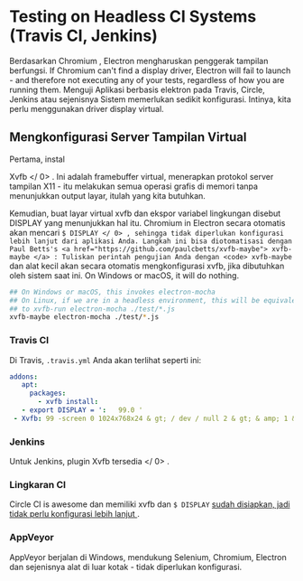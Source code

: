# Testing on Headless CI Systems (Travis CI, Jenkins)

Berdasarkan Chromium , Electron mengharuskan penggerak tampilan berfungsi. If Chromium can't find a display driver, Electron will fail to launch - and therefore not executing any of your tests, regardless of how you are running them. Menguji Aplikasi berbasis elektron pada Travis, Circle, Jenkins atau sejenisnya Sistem memerlukan sedikit konfigurasi. Intinya, kita perlu menggunakan driver display virtual.

## Mengkonfigurasi Server Tampilan Virtual

Pertama, instal

 Xvfb </ 0> . Ini adalah framebuffer virtual, menerapkan protokol server tampilan X11 - itu melakukan semua operasi grafis di memori tanpa menunjukkan output layar, itulah yang kita butuhkan.</p> 

Kemudian, buat layar virtual xvfb dan ekspor variabel lingkungan disebut DISPLAY yang menunjukkan hal itu. Chromium in Electron secara otomatis akan mencari ` $ DISPLAY </ 0> , sehingga tidak diperlukan konfigurasi lebih lanjut dari aplikasi Anda.
Langkah ini bisa diotomatisasi dengan Paul Betts's
 <a href="https://github.com/paulcbetts/xvfb-maybe"> xvfb-maybe </a> : Tuliskan perintah pengujian Anda dengan <code> xvfb-maybe ` dan alat kecil akan secara otomatis mengkonfigurasi xvfb, jika dibutuhkan oleh sistem saat ini. On Windows or macOS, it will do nothing.



```sh
## On Windows or macOS, this invokes electron-mocha
## On Linux, if we are in a headless environment, this will be equivalent
## to xvfb-run electron-mocha ./test/*.js
xvfb-maybe electron-mocha ./test/*.js
```




### Travis CI

Di Travis, ` .travis.yml ` Anda akan terlihat seperti ini:



```yml
addons:
   apt:
     packages:
       - xvfb install:
   - export DISPLAY = ':   99.0 '
 - Xvfb: 99 -screen 0 1024x768x24 & gt; / dev / null 2 & gt; & amp; 1 & amp;
```




### Jenkins

Untuk Jenkins, plugin  Xvfb tersedia </ 0> .</p> 



### Lingkaran CI

Circle CI is awesome dan memiliki xvfb dan ` $ DISPLAY ` [ sudah disiapkan, jadi tidak perlu konfigurasi lebih lanjut ](https://circleci.com/docs/environment#browsers) .



### AppVeyor

AppVeyor berjalan di Windows, mendukung Selenium, Chromium, Electron dan sejenisnya alat di luar kotak - tidak diperlukan konfigurasi.
